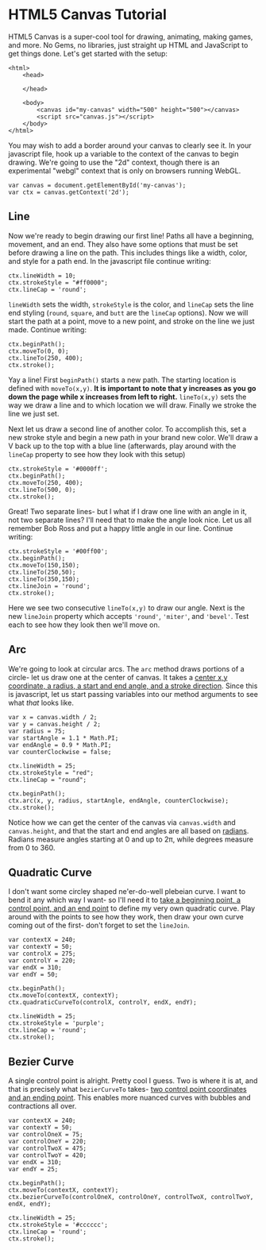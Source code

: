 # HTML5 Canvas Tutorial

HTML5 Canvas is a super-cool tool for drawing, animating, making games, and more. No Gems, no libraries, just straight up HTML and JavaScript to get things done. Let's get started with the setup:

```
<html>
    <head>

    </head>

    <body>
        <canvas id="my-canvas" width="500" height="500"></canvas>
        <script src="canvas.js"></script>
    </body>
</html>
```

You may wish to add a border around your canvas to clearly see it. In your javascript file, hook up a variable to the context of the canvas to begin drawing. We're going to use the "2d" context, though there is an experimental "webgl" context that is only on browsers running WebGL. 

```
var canvas = document.getElementById('my-canvas');
var ctx = canvas.getContext('2d');
```
## Line
Now we're ready to begin drawing our first line! Paths all have a beginning, movement, and an end. They also have some options that must be set before drawing a line on the path. This includes things like a width, color, and style for a path end. In the javascript file continue writing: 

```
ctx.lineWidth = 10;
ctx.strokeStyle = "#ff0000";
ctx.lineCap = 'round';
```

`lineWidth` sets the width, `strokeStyle` is the color, and `lineCap` sets the line end styling (`round`, `square`, and `butt` are the `lineCap` options). Now we will start the path at a point, move to a new point, and stroke on the line we just made. Continue writing:

```
ctx.beginPath();
ctx.moveTo(0, 0);
ctx.lineTo(250, 400);
ctx.stroke();
```

Yay a line! First `beginPath()` starts a new path. The starting location is defined with `moveTo(x,y)`. **It is important to note that y increases as you go down the page while x increases from left to right.** `lineTo(x,y)` sets the way we draw a line and to which location we will draw. Finally we stroke the line we just set.
   
Next let us draw a second line of another color. To accomplish this, set a new stroke style and begin a new path in your brand new color. We'll draw a V back up to the top with a blue line (afterwards, play around with the `lineCap` property to see how they look with this setup)

```
ctx.strokeStyle = '#0000ff';
ctx.beginPath();
ctx.moveTo(250, 400);
ctx.lineTo(500, 0);
ctx.stroke();
```

Great! Two separate lines- but I what if I draw one line with an angle in it, not two separate lines? I'll need that to make the angle look nice. Let us all remember Bob Ross and put a happy little angle in our line. Continue writing:

```
ctx.strokeStyle = '#00ff00';
ctx.beginPath();
ctx.moveTo(150,150);
ctx.lineTo(250,50);
ctx.lineTo(350,150);
ctx.lineJoin = 'round';
ctx.stroke();
```

Here we see two consecutive `lineTo(x,y)` to draw our angle. Next is the new `lineJoin` property which accepts `'round'`, `'miter'`, and `'bevel'`. Test each to see how they look then we'll move on.

## Arc

We're going to look at circular arcs. The `arc` method draws portions of a circle- let us draw one at the center of canvas. It takes a [center x,y coordinate, a radius, a start and end angle, and a stroke direction](http://www.html5canvastutorials.com/demos/tutorials/html5-canvas-arcs/html5-canvas-arcs-diagram.png). Since this is javascript, let us start passing variables into our method arguments to see what *that* looks like.

```
var x = canvas.width / 2;
var y = canvas.height / 2;
var radius = 75;
var startAngle = 1.1 * Math.PI;
var endAngle = 0.9 * Math.PI;
var counterClockwise = false;

ctx.lineWidth = 25;
ctx.strokeStyle = "red";
ctx.lineCap = "round";

ctx.beginPath();
ctx.arc(x, y, radius, startAngle, endAngle, counterClockwise);
ctx.stroke();
```

Notice how we can get the center of the canvas via `canvas.width` and `canvas.height`, and that the start and end angles are all based on [radians](http://en.wikipedia.org/wiki/Radian). Radians measure angles starting at 0 and up to 2π, while degrees measure from 0 to 360.

## Quadratic Curve

I don't want some circley shaped ne'er-do-well plebeian curve. I want to bend it any which way I want- so I'll need it to [take a beginning point, a control point, and an end point](http://www.html5canvastutorials.com/demos/tutorials/html5-canvas-quadratic-curves/html5-canvas-quadratic-curves-diagram.png) to define my very own quadratic curve. Play around with the points to see how they work, then draw your own curve coming out of the first- don't forget to set the `lineJoin`.
 
```
var contextX = 240;
var contextY = 50;
var controlX = 275;
var controlY = 220;
var endX = 310;
var endY = 50;

ctx.beginPath();
ctx.moveTo(contextX, contextY);
ctx.quadraticCurveTo(controlX, controlY, endX, endY);

ctx.lineWidth = 25;
ctx.strokeStyle = 'purple';
ctx.lineCap = 'round';
ctx.stroke();
```
 
## Bezier Curve

A single control point is alright. Pretty cool I guess. Two is where it is at, and that is precisely what `bezierCurveTo` takes- [two control point coordinates and an ending point](http://www.html5canvastutorials.com/demos/tutorials/html5-canvas-bezier-curves/html5-canvas-bezier-curves-diagram.png). This enables more nuanced curves with bubbles and contractions all over.
 
```
var contextX = 240;
var contextY = 50;
var controlOneX = 75;
var controlOneY = 220;
var controlTwoX = 475;
var controlTwoY = 420;
var endX = 310;
var endY = 25;

ctx.beginPath();
ctx.moveTo(contextX, contextY);
ctx.bezierCurveTo(controlOneX, controlOneY, controlTwoX, controlTwoY, endX, endY);

ctx.lineWidth = 25;
ctx.strokeStyle = '#cccccc';
ctx.lineCap = 'round';
ctx.stroke();
```

 

